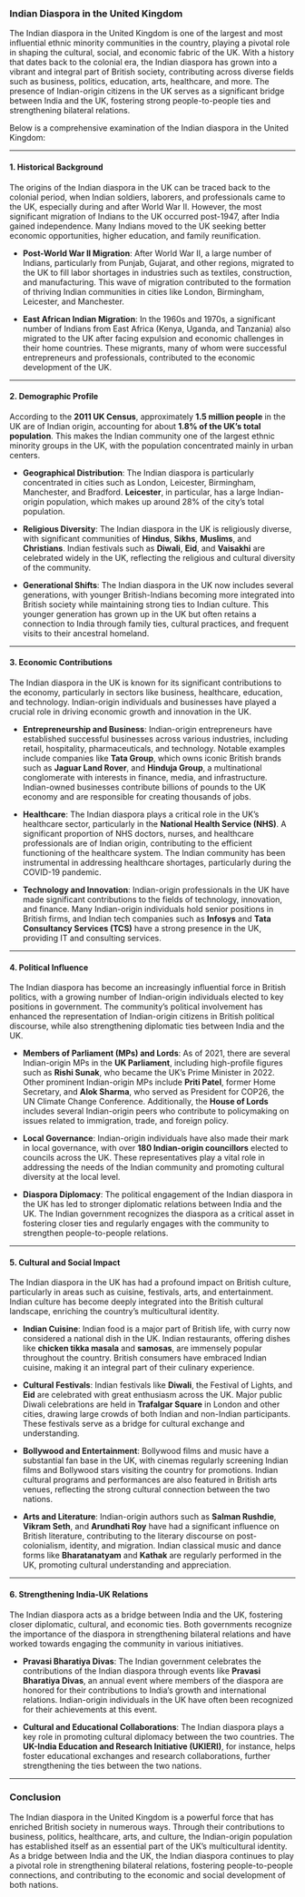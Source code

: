 ### Indian Diaspora in the United Kingdom

The Indian diaspora in the United Kingdom is one of the largest and most influential ethnic minority communities in the country, playing a pivotal role in shaping the cultural, social, and economic fabric of the UK. With a history that dates back to the colonial era, the Indian diaspora has grown into a vibrant and integral part of British society, contributing across diverse fields such as business, politics, education, arts, healthcare, and more. The presence of Indian-origin citizens in the UK serves as a significant bridge between India and the UK, fostering strong people-to-people ties and strengthening bilateral relations.

Below is a comprehensive examination of the Indian diaspora in the United Kingdom:

---

#### 1. **Historical Background**
The origins of the Indian diaspora in the UK can be traced back to the colonial period, when Indian soldiers, laborers, and professionals came to the UK, especially during and after World War II. However, the most significant migration of Indians to the UK occurred post-1947, after India gained independence. Many Indians moved to the UK seeking better economic opportunities, higher education, and family reunification.

- **Post-World War II Migration**: After World War II, a large number of Indians, particularly from Punjab, Gujarat, and other regions, migrated to the UK to fill labor shortages in industries such as textiles, construction, and manufacturing. This wave of migration contributed to the formation of thriving Indian communities in cities like London, Birmingham, Leicester, and Manchester.

- **East African Indian Migration**: In the 1960s and 1970s, a significant number of Indians from East Africa (Kenya, Uganda, and Tanzania) also migrated to the UK after facing expulsion and economic challenges in their home countries. These migrants, many of whom were successful entrepreneurs and professionals, contributed to the economic development of the UK.

---

#### 2. **Demographic Profile**
According to the **2011 UK Census**, approximately **1.5 million people** in the UK are of Indian origin, accounting for about **1.8% of the UK’s total population**. This makes the Indian community one of the largest ethnic minority groups in the UK, with the population concentrated mainly in urban centers.

- **Geographical Distribution**: The Indian diaspora is particularly concentrated in cities such as London, Leicester, Birmingham, Manchester, and Bradford. **Leicester**, in particular, has a large Indian-origin population, which makes up around 28% of the city’s total population.
  
- **Religious Diversity**: The Indian diaspora in the UK is religiously diverse, with significant communities of **Hindus**, **Sikhs**, **Muslims**, and **Christians**. Indian festivals such as **Diwali**, **Eid**, and **Vaisakhi** are celebrated widely in the UK, reflecting the religious and cultural diversity of the community.

- **Generational Shifts**: The Indian diaspora in the UK now includes several generations, with younger British-Indians becoming more integrated into British society while maintaining strong ties to Indian culture. This younger generation has grown up in the UK but often retains a connection to India through family ties, cultural practices, and frequent visits to their ancestral homeland.

---

#### 3. **Economic Contributions**
The Indian diaspora in the UK is known for its significant contributions to the economy, particularly in sectors like business, healthcare, education, and technology. Indian-origin individuals and businesses have played a crucial role in driving economic growth and innovation in the UK.

- **Entrepreneurship and Business**: Indian-origin entrepreneurs have established successful businesses across various industries, including retail, hospitality, pharmaceuticals, and technology. Notable examples include companies like **Tata Group**, which owns iconic British brands such as **Jaguar Land Rover**, and **Hinduja Group**, a multinational conglomerate with interests in finance, media, and infrastructure. Indian-owned businesses contribute billions of pounds to the UK economy and are responsible for creating thousands of jobs.
  
- **Healthcare**: The Indian diaspora plays a critical role in the UK’s healthcare sector, particularly in the **National Health Service (NHS)**. A significant proportion of NHS doctors, nurses, and healthcare professionals are of Indian origin, contributing to the efficient functioning of the healthcare system. The Indian community has been instrumental in addressing healthcare shortages, particularly during the COVID-19 pandemic.

- **Technology and Innovation**: Indian-origin professionals in the UK have made significant contributions to the fields of technology, innovation, and finance. Many Indian-origin individuals hold senior positions in British firms, and Indian tech companies such as **Infosys** and **Tata Consultancy Services (TCS)** have a strong presence in the UK, providing IT and consulting services.

---

#### 4. **Political Influence**
The Indian diaspora has become an increasingly influential force in British politics, with a growing number of Indian-origin individuals elected to key positions in government. The community’s political involvement has enhanced the representation of Indian-origin citizens in British political discourse, while also strengthening diplomatic ties between India and the UK.

- **Members of Parliament (MPs) and Lords**: As of 2021, there are several Indian-origin MPs in the **UK Parliament**, including high-profile figures such as **Rishi Sunak**, who became the UK’s Prime Minister in 2022. Other prominent Indian-origin MPs include **Priti Patel**, former Home Secretary, and **Alok Sharma**, who served as President for COP26, the UN Climate Change Conference. Additionally, the **House of Lords** includes several Indian-origin peers who contribute to policymaking on issues related to immigration, trade, and foreign policy.

- **Local Governance**: Indian-origin individuals have also made their mark in local governance, with over **180 Indian-origin councillors** elected to councils across the UK. These representatives play a vital role in addressing the needs of the Indian community and promoting cultural diversity at the local level.

- **Diaspora Diplomacy**: The political engagement of the Indian diaspora in the UK has led to stronger diplomatic relations between India and the UK. The Indian government recognizes the diaspora as a critical asset in fostering closer ties and regularly engages with the community to strengthen people-to-people relations.

---

#### 5. **Cultural and Social Impact**
The Indian diaspora in the UK has had a profound impact on British culture, particularly in areas such as cuisine, festivals, arts, and entertainment. Indian culture has become deeply integrated into the British cultural landscape, enriching the country’s multicultural identity.

- **Indian Cuisine**: Indian food is a major part of British life, with curry now considered a national dish in the UK. Indian restaurants, offering dishes like **chicken tikka masala** and **samosas**, are immensely popular throughout the country. British consumers have embraced Indian cuisine, making it an integral part of their culinary experience.

- **Cultural Festivals**: Indian festivals like **Diwali**, the Festival of Lights, and **Eid** are celebrated with great enthusiasm across the UK. Major public Diwali celebrations are held in **Trafalgar Square** in London and other cities, drawing large crowds of both Indian and non-Indian participants. These festivals serve as a bridge for cultural exchange and understanding.

- **Bollywood and Entertainment**: Bollywood films and music have a substantial fan base in the UK, with cinemas regularly screening Indian films and Bollywood stars visiting the country for promotions. Indian cultural programs and performances are also featured in British arts venues, reflecting the strong cultural connection between the two nations.

- **Arts and Literature**: Indian-origin authors such as **Salman Rushdie**, **Vikram Seth**, and **Arundhati Roy** have had a significant influence on British literature, contributing to the literary discourse on post-colonialism, identity, and migration. Indian classical music and dance forms like **Bharatanatyam** and **Kathak** are regularly performed in the UK, promoting cultural understanding and appreciation.

---

#### 6. **Strengthening India-UK Relations**
The Indian diaspora acts as a bridge between India and the UK, fostering closer diplomatic, cultural, and economic ties. Both governments recognize the importance of the diaspora in strengthening bilateral relations and have worked towards engaging the community in various initiatives.

- **Pravasi Bharatiya Divas**: The Indian government celebrates the contributions of the Indian diaspora through events like **Pravasi Bharatiya Divas**, an annual event where members of the diaspora are honored for their contributions to India’s growth and international relations. Indian-origin individuals in the UK have often been recognized for their achievements at this event.
  
- **Cultural and Educational Collaborations**: The Indian diaspora plays a key role in promoting cultural diplomacy between the two countries. The **UK-India Education and Research Initiative (UKIERI)**, for instance, helps foster educational exchanges and research collaborations, further strengthening the ties between the two nations.

---

### Conclusion
The Indian diaspora in the United Kingdom is a powerful force that has enriched British society in numerous ways. Through their contributions to business, politics, healthcare, arts, and culture, the Indian-origin population has established itself as an essential part of the UK’s multicultural identity. As a bridge between India and the UK, the Indian diaspora continues to play a pivotal role in strengthening bilateral relations, fostering people-to-people connections, and contributing to the economic and social development of both nations.